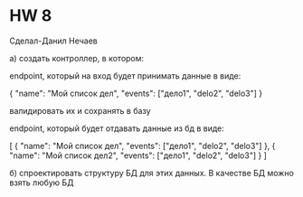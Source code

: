 # HW 8
Сделал-Данил Нечаев

а) создать контроллер, в котором:

endpoint, который на вход будет принимать данные в виде:

{
"name": "Мой список дел",
"events": ["дело1", "delo2", "delo3"]
}

валидировать их и сохранять в базу

endpoint, который будет отдавать данные из бд в виде:

[
{
"name": "Мой список дел",
"events": ["дело1", "delo2", "delo3"]
},
{
"name": "Мой список дел2",
"events": ["дело1", "delo2", "delo3"]
}
]

б) спроектировать структуру БД для этих данных. В качестве БД можно взять любую БД
